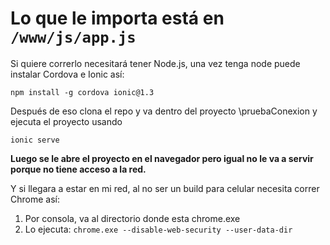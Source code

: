 # Lo que le importa está en `/www/js/app.js`

Si quiere correrlo necesitará tener Node.js, una vez tenga node puede instalar Cordova e Ionic así:

`npm install -g cordova ionic@1.3`

Después de eso clona el repo y va dentro del proyecto \pruebaConexion y ejecuta el proyecto usando

`ionic serve`

**Luego se le abre el proyecto en el navegador pero igual no le va a servir porque no tiene acceso a la red.**

Y si llegara a estar en mi red, al no ser un build para celular necesita correr Chrome así:
1. Por consola, va al directorio donde esta chrome.exe
2. Lo ejecuta: `chrome.exe --disable-web-security --user-data-dir`

